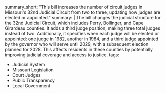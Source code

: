 summary_short: "This bill increases the number of circuit judges in Missouri's 32nd Judicial Circuit from two to three, updating how judges are elected or appointed."
summary: |
  The bill changes the judicial structure for the 32nd Judicial Circuit, which includes Perry, Bollinger, and Cape Girardeau counties. It adds a third judge position, making three total judges instead of two. Additionally, it specifies when each judge will be elected or appointed: one judge in 1982, another in 1984, and a third judge appointed by the governor who will serve until 2029, with a subsequent election planned for 2028. This affects residents in these counties by potentially improving judicial coverage and access to justice.
tags:
  - Judicial System
  - Missouri Legislation
  - Court Judges
  - Public Transparency
  - Local Government

